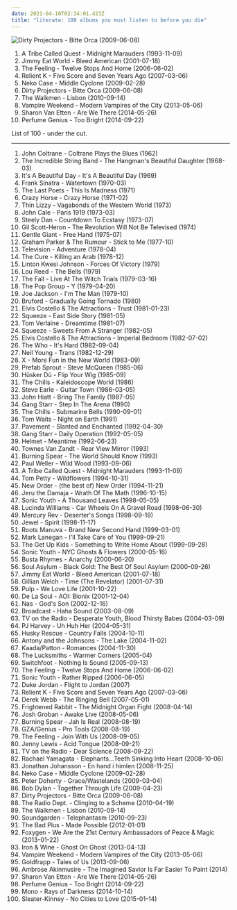```yaml
---
date: 2021-04-10T02:34:01.423Z
title: "literate: 100 albums you must listen to before you die"
---
```

![Dirty Projectors - Bitte Orca (2009-06-08)](http://coverartarchive.org/release/5a5b5fe2-0898-3026-afb7-378fb8373752/8131494180-500.jpg "Dirty Projectors - Bitte Orca (2009-06-08)")
<ol class="albums">
<li data-cover="http://coverartarchive.org/release/0adceade-cc01-498f-a46f-0121c6802d8c/4969333235-500.jpg" data-tags="hip-hop" role="button">A Tribe Called Quest - Midnight Marauders (1993-11-09)</li>
<li data-cover="http://coverartarchive.org/release/d475a4fe-ef67-4bc9-9eef-1f2150964c1d/5572153535-500.jpg" data-tags="alternative rock, rock, emo" role="button">Jimmy Eat World - Bleed American (2001-07-18)</li>
<li data-cover="https://img.discogs.com/ngP72QwaCQL3ltaXToJDNaOtB4Q=/fit-in/600x600/filters:strip_icc():format(jpeg):mode_rgb():quality(90)/discogs-images/R-772344-1244368217.jpeg.jpg" data-tags="british, soft rock, pop, indie, rock" role="button">The Feeling - Twelve Stops And Home (2006-06-02)</li>
<li data-cover="http://coverartarchive.org/release/8786d6f0-2b86-4c8b-b755-91ae537d2095/25368596465-500.jpg" data-tags="christian rock" role="button">Relient K - Five Score and Seven Years Ago (2007-03-06)</li>
<li data-cover="http://coverartarchive.org/release/05472483-8124-3552-93dd-b3c6d1e106fa/22402218939-500.jpg" data-tags="alt-country, indie rock" role="button">Neko Case - Middle Cyclone (2009-02-28)</li>
<li data-cover="http://coverartarchive.org/release/5a5b5fe2-0898-3026-afb7-378fb8373752/8131494180-500.jpg" data-tags="experimental, indie rock, freak folk" role="button">Dirty Projectors - Bitte Orca (2009-06-08)</li>
<li data-cover="https://img.discogs.com/Jo8CRxFlAMEOp8bUNyB3xl161bU=/fit-in/600x597/filters:strip_icc():format(jpeg):mode_rgb():quality(90)/discogs-images/R-2494214-1292538591.jpeg.jpg" data-tags="indie rock" role="button">The Walkmen - Lisbon (2010-09-14)</li>
<li data-cover="http://coverartarchive.org/release/35a7ea89-605b-466e-a5c5-1726f56f980f/4265527988-500.jpg" data-tags="indie rock" role="button">Vampire Weekend - Modern Vampires of the City (2013-05-06)</li>
<li data-cover="http://coverartarchive.org/release/294ce5a9-a36b-4e41-982e-56f2f94bb581/20346832405-500.jpg" data-tags="folk, indie folk" role="button">Sharon Van Etten - Are We There (2014-05-26)</li>
<li data-cover="http://coverartarchive.org/release/b152df81-9311-4f9e-9eb6-659ade6a8c06/8512126596-500.jpg" data-tags="ambient, experimental, chamber pop, art pop" role="button">Perfume Genius - Too Bright (2014-09-22)</li>
</ol>
List of 100 - under the cut.
<!-- more -->

_________________

<ol class="albums">
<li data-cover="http://coverartarchive.org/release/1916e7f2-27aa-4c33-9ef0-a309412ec448/24186609258-500.jpg" data-tags="jazz" role="button">
John Coltrane - Coltrane Plays the Blues (1962)
</li>
<li data-cover="http://coverartarchive.org/release/7019a733-495d-43a3-b756-c3bfb0f26169/9088400014-500.jpg" data-tags="folk" role="button">
The Incredible String Band - The Hangman's Beautiful Daughter (1968-03)
</li>
<li data-cover="https://img.discogs.com/nFJWJ3tXfKbb_rhqV0pSiTPMtgY=/fit-in/600x604/filters:strip_icc():format(jpeg):mode_rgb():quality(90)/discogs-images/R-839258-1275482207.jpeg.jpg" data-tags="classic rock" role="button">
It's A Beautiful Day - It's A Beautiful Day (1969)
</li>
<li data-cover="https://img.discogs.com/NgefhNmsP_55wq1F4qaa4WTSPkg=/fit-in/600x600/filters:strip_icc():format(jpeg):mode_rgb():quality(90)/discogs-images/R-4452217-1459354727-1912.jpeg.jpg" data-tags="jazz" role="button">
Frank Sinatra - Watertown (1970-03)
</li>
<li data-cover="https://img.discogs.com/p9EOyDjVLPKt7wOdBZTzQM2news=/fit-in/600x609/filters:strip_icc():format(jpeg):mode_rgb():quality(90)/discogs-images/R-309802-1553556550-3772.jpeg.jpg" data-tags="jazz poetry" role="button">
The Last Poets - This Is Madness (1971)
</li>
<li data-cover="http://coverartarchive.org/release/0c169abb-3283-3505-91ed-01946c53cd9f/26643032677-500.jpg" data-tags="70s, rock" role="button">
Crazy Horse - Crazy Horse (1971-02)
</li>
<li data-cover="https://img.discogs.com/LdWvbgL7F4VZYCmKD8GcwZea6CE=/fit-in/600x598/filters:strip_icc():format(jpeg):mode_rgb():quality(90)/discogs-images/R-760825-1298491383.jpeg.jpg" data-tags="classic rock, hard rock" role="button">
Thin Lizzy - Vagabonds of the Western World (1973)
</li>
<li data-cover="http://coverartarchive.org/release/89355b1f-40af-339d-b873-bfff6c53a3e8/10012036324-500.jpg" data-tags="70s" role="button">
John Cale - Paris 1919 (1973-03)
</li>
<li data-cover="https://img.discogs.com/7idxMRMZmdYjVlxrITv-ynxh6yE=/fit-in/600x600/filters:strip_icc():format(jpeg):mode_rgb():quality(90)/discogs-images/R-10686817-1546367036-5135.jpeg.jpg" data-tags="70s" role="button">
Steely Dan - Countdown To Ecstasy (1973-07)
</li>
<li data-cover="http://coverartarchive.org/release/5e15d8b8-bd80-3c0b-be2f-b66c68620435/19202703809-500.jpg" data-tags="soul" role="button">
Gil Scott-Heron - The Revolution Will Not Be Televised (1974)
</li>
<li data-cover="https://img.discogs.com/XNSChXqDzzNbbNTCIKIxDBbV9Q4=/fit-in/594x600/filters:strip_icc():format(jpeg):mode_rgb():quality(90)/discogs-images/R-4551842-1383164301-5953.jpeg.jpg" data-tags="progressive rock" role="button">
Gentle Giant - Free Hand (1975-07)
</li>
<li data-cover="http://coverartarchive.org/release/ea8f6a06-831e-4eff-b45b-469063e54346/10754327746-500.jpg" data-tags="70s, album rock, new wave, late night, passionate, literate, freewheeling, snide, reflection, raucous, poignant, playful, bitter, pub rock, rollicking, celebratory, acerbic, swaggering, brash, hanging out, iveldie best of 1977, albums owned on vinyl" role="button">
Graham Parker & The Rumour - Stick to Me (1977-10)
</li>
<li data-cover="http://coverartarchive.org/release/5cc90116-6833-4271-8477-42fb5fbee846/20706339769-500.jpg" data-tags="post-punk" role="button">
Television - Adventure (1978-04)
</li>
<li data-cover="http://coverartarchive.org/release/3f513736-d849-4ed8-854c-daaff13a2141/9943159896-500.jpg" data-tags="chillout, 80s, alternative, literate, punk rock, the cure, literature, camus" role="button">
The Cure - Killing an Arab (1978-12)
</li>
<li data-cover="http://coverartarchive.org/release/435867f8-1ede-394a-b6b0-8638a0b70596/15983109435-500.jpg" data-tags="reggae, dub poetry" role="button">
Linton Kwesi Johnson - Forces Of Victory (1979)
</li>
<li data-cover="http://coverartarchive.org/release/7dd8ebc2-3d21-4550-9400-54c53a9eba90/6899758230-500.jpg" data-tags="rock" role="button">
Lou Reed - The Bells (1979)
</li>
<li data-cover="http://coverartarchive.org/release/df74dc1a-ab92-4ba7-b68b-4ffff9a41a3a/25531463168-500.jpg" data-tags="post-punk" role="button">
The Fall - Live At The Witch Trials (1979-03-16)
</li>
<li data-cover="http://coverartarchive.org/release/c2a809dc-748c-4736-a09c-65ce2c48518d/11986651197-500.jpg" data-tags="post-punk" role="button">
The Pop Group - Y (1979-04-20)
</li>
<li data-cover="https://img.discogs.com/SnnzFkiJIg8WU9G03tkhAV_1WVA=/fit-in/600x600/filters:strip_icc():format(jpeg):mode_rgb():quality(90)/discogs-images/R-548142-1378185250-6959.jpeg.jpg" data-tags="new wave" role="button">
Joe Jackson - I'm The Man (1979-10)
</li>
<li data-cover="https://img.discogs.com/zn16_PaSPILZ6pHflvj_zC_pkM8=/fit-in/300x299/filters:strip_icc():format(jpeg):mode_rgb():quality(90)/discogs-images/R-2700912-1298868649.jpeg.jpg" data-tags="progressive rock" role="button">
Bruford - Gradually Going Tornado (1980)
</li>
<li data-cover="http://coverartarchive.org/release/97d40e11-ff3f-4a17-869c-a3176e6b4eb7/11861933629-500.jpg" data-tags="college rock, new wave" role="button">
Elvis Costello & The Attractions - Trust (1981-01-23)
</li>
<li data-cover="https://img.discogs.com/cFYpPn8BkPXVzV15H9zZkIn3zno=/fit-in/600x450/filters:strip_icc():format(jpeg):mode_rgb():quality(90)/discogs-images/R-16002100-1602676227-1207.jpeg.jpg" data-tags="new wave, squeeze" role="button">
Squeeze - East Side Story (1981-05)
</li>
<li data-cover="http://coverartarchive.org/release/dae0ddc4-f266-31c0-93e5-84341f1fe5ba/8119324556-500.jpg" data-tags="post-punk" role="button">
Tom Verlaine - Dreamtime (1981-07)
</li>
<li data-cover="https://img.discogs.com/yZRTN66awEwbm3Yv9JxwCAflmZU=/fit-in/600x601/filters:strip_icc():format(jpeg):mode_rgb():quality(90)/discogs-images/R-6801823-1426937793-2648.jpeg.jpg" data-tags="80s, druggy, college rock, new wave, dreamy, searching, reflective, passionate, literate, smooth, confident, earnest, bittersweet, complex, yearning, sophisticated, elvis costello, eccentric, mtv, refined, stylish, insular, ambitious, squeeze, steveadams fm, steveadamsfm, sweets from a stranger, the elephant ride" role="button">
Squeeze - Sweets From A Stranger (1982-05)
</li>
<li data-cover="http://coverartarchive.org/release/a9774e17-cd41-3f9d-8a94-3fd5f2f7857f/11886878661-500.jpg" data-tags="80s, new wave" role="button">
Elvis Costello & The Attractions - Imperial Bedroom (1982-07-02)
</li>
<li data-cover="https://img.discogs.com/21xR7CRutjALMZS8sqMuJN9ZzUM=/fit-in/600x597/filters:strip_icc():format(jpeg):mode_rgb():quality(90)/discogs-images/R-10550506-1499718550-3501.jpeg.jpg" data-tags="rock" role="button">
The Who - It's Hard (1982-09-04)
</li>
<li data-cover="https://img.discogs.com/N-haBFNKKcPijOgbNUu1Tb83Y6Y=/fit-in/600x600/filters:strip_icc():format(jpeg):mode_rgb():quality(90)/discogs-images/R-4311336-1510402993-1792.jpeg.jpg" data-tags="80s, vocoder, electronic" role="button">
Neil Young - Trans (1982-12-29)
</li>
<li data-cover="https://img.discogs.com/WWBAG0_RwvmNCQZcFUK1p0leez0=/fit-in/600x600/filters:strip_icc():format(jpeg):mode_rgb():quality(90)/discogs-images/R-925921-1183246992.jpeg.jpg" data-tags="punk" role="button">
X - More Fun in the New World (1983-09)
</li>
<li data-cover="http://coverartarchive.org/release/6af59b09-2f3c-46d3-b076-45ecfec17904/8981366028-500.jpg" data-tags="80s" role="button">
Prefab Sprout - Steve McQueen (1985-06)
</li>
<li data-cover="https://img.discogs.com/nwQm0wnjkHpPAOn12ki3PZojC_k=/fit-in/593x581/filters:strip_icc():format(jpeg):mode_rgb():quality(90)/discogs-images/R-535339-1268563129.jpeg.jpg" data-tags="alternative rock" role="button">
Hüsker Dü - Flip Your Wig (1985-09)
</li>
<li data-cover="https://img.discogs.com/biqmFcH3sJUCAdFAfUmMa7wjTUQ=/fit-in/600x608/filters:strip_icc():format(jpeg):mode_rgb():quality(90)/discogs-images/R-1431022-1406391555-4231.jpeg.jpg" data-tags="80s, college rock, new zealand rock" role="button">
The Chills - Kaleidoscope World (1986)
</li>
<li data-cover="https://img.discogs.com/suq3IxcjtFIdegVNCFooUaJu26w=/fit-in/450x450/filters:strip_icc():format(jpeg):mode_rgb():quality(90)/discogs-images/R-4597651-1369585841-4715.jpeg.jpg" data-tags="alt-country" role="button">
Steve Earle - Guitar Town (1986-03-05)
</li>
<li data-cover="https://img.discogs.com/Wxx7oGOw3jdBcON1QRIdEATKxno=/fit-in/600x595/filters:strip_icc():format(jpeg):mode_rgb():quality(90)/discogs-images/R-7918326-1451657539-5312.jpeg.jpg" data-tags="rock" role="button">
John Hiatt - Bring The Family (1987-05)
</li>
<li data-cover="http://coverartarchive.org/release/0e272d73-ed9d-48b0-809c-8c562be52bd7/4416968015-500.jpg" data-tags="hip hop, hip-hop" role="button">
Gang Starr - Step In The Arena (1990)
</li>
<li data-cover="http://coverartarchive.org/release/5a2cf986-369c-4d12-a628-451f127f2903/24752952576-500.jpg" data-tags="indie pop" role="button">
The Chills - Submarine Bells (1990-09-01)
</li>
<li data-cover="http://coverartarchive.org/release/d451c1ce-8862-425a-afae-023de0d9f61b/25713337465-500.jpg" data-tags="soundtrack" role="button">
Tom Waits - Night on Earth (1991)
</li>
<li data-cover="http://coverartarchive.org/release/6ab37e32-c5a9-3f35-bf89-5aaf0cad3476/8923091701-500.jpg" data-tags="indie rock" role="button">
Pavement - Slanted and Enchanted (1992-04-30)
</li>
<li data-cover="https://img.discogs.com/r3kyzds5-mYDDQIgR7NB61DgoYU=/fit-in/467x464/filters:strip_icc():format(jpeg):mode_rgb():quality(90)/discogs-images/R-4982263-1381287474-9752.jpeg.jpg" data-tags="east coast rap, hip-hop" role="button">
Gang Starr - Daily Operation (1992-05-05)
</li>
<li data-cover="https://img.discogs.com/Q2KsQg4qcAV4pJn9uYkrAfvjag0=/fit-in/600x594/filters:strip_icc():format(jpeg):mode_rgb():quality(90)/discogs-images/R-1836557-1541640206-9812.jpeg.jpg" data-tags="alternative metal" role="button">
Helmet - Meantime (1992-06-23)
</li>
<li data-cover="http://coverartarchive.org/release/af53580d-d45c-441a-82ab-86c14acadb73/23244518052-500.jpg" data-tags="folk, country" role="button">
Townes Van Zandt - Rear View Mirror (1993)
</li>
<li data-cover="http://coverartarchive.org/release/6da66eb4-91c6-478c-b441-0b931ec7bef0/10539882002-500.jpg" data-tags="reggae, revolution, dub, summer, literate, earthy, road trip, roots reggae, feeling blue, empowerment, stately, plaintive, street-smart, hanging out, affirmation, political reggae" role="button">
Burning Spear - The World Should Know (1993)
</li>
<li data-cover="http://coverartarchive.org/release/6b8010bb-37c8-3ffc-9e2c-b446d177b24a/23522526719-500.jpg" data-tags="rock" role="button">
Paul Weller - Wild Wood (1993-09-06)
</li>
<li data-cover="http://coverartarchive.org/release/0adceade-cc01-498f-a46f-0121c6802d8c/4969333235-500.jpg" data-tags="hip-hop" role="button">
A Tribe Called Quest - Midnight Marauders (1993-11-09)
</li>
<li data-cover="http://coverartarchive.org/release/8126990b-62c2-459f-8319-ec5cab3524a6/8157450797-500.jpg" data-tags="rock, 90s" role="button">
Tom Petty - Wildflowers (1994-10-31)
</li>
<li data-cover="http://coverartarchive.org/release/983ae253-215e-4f6c-8411-fa7ddcec2d94/19120789325-500.jpg" data-tags="80s, synthpop, electronic, new wave" role="button">
New Order - (the best of) New Order (1994-11-21)
</li>
<li data-cover="http://coverartarchive.org/release/ff0dabec-536d-4cf4-a15c-89b2a5a60622/1674562591-500.jpg" data-tags="hip-hop, hip hop, rap" role="button">
Jeru the Damaja - Wrath Of The Math (1996-10-15)
</li>
<li data-cover="https://img.discogs.com/qeSNS31G6vJ758RVSQm4W6ho6nI=/fit-in/439x380/filters:strip_icc():format(jpeg):mode_rgb():quality(90)/discogs-images/R-4879756-1378290331-3017.jpeg.jpg" data-tags="experimental, alternative" role="button">
Sonic Youth - A Thousand Leaves (1998-05-05)
</li>
<li data-cover="http://coverartarchive.org/release/36876f89-c7fb-4b08-87ac-8f4f82bfd02e/6139546167-500.jpg" data-tags="alt-country" role="button">
Lucinda Williams - Car Wheels On A Gravel Road (1998-06-30)
</li>
<li data-cover="https://img.discogs.com/L_oeUPSyTFszfqXlrFcAFZu1qlY=/fit-in/600x524/filters:strip_icc():format(jpeg):mode_rgb():quality(90)/discogs-images/R-443317-1358333173-1468.jpeg.jpg" data-tags="dream pop" role="button">
Mercury Rev - Deserter's Songs (1998-09-19)
</li>
<li data-cover="https://img.discogs.com/yddcCoFsO9U_SADeJAtvIt7ZHBI=/fit-in/503x376/filters:strip_icc():format(jpeg):mode_rgb():quality(90)/discogs-images/R-3445893-1330696514.jpeg.jpg" data-tags="pop, folk, jewel" role="button">
Jewel - Spirit (1998-11-17)
</li>
<li data-cover="http://coverartarchive.org/release/6cfa81a9-b642-414e-a846-495d111db4f1/9733980416-500.jpg" data-tags="big dada, hip-hop" role="button">
Roots Manuva - Brand New Second Hand (1999-03-01)
</li>
<li data-cover="http://coverartarchive.org/release/0a4569a0-63c2-49e5-ab64-2eb87157e8c8/2948168281-500.jpg" data-tags="plotters albums" role="button">
Mark Lanegan - I'll Take Care of You (1999-09-21)
</li>
<li data-cover="http://coverartarchive.org/release/011310b5-57b5-416e-8331-9bc134f6fbc8/3366913620-500.jpg" data-tags="emo" role="button">
The Get Up Kids - Something to Write Home About (1999-09-28)
</li>
<li data-cover="http://coverartarchive.org/release/e874cafd-1266-4627-962b-3011feb70f0f/7678581820-500.jpg" data-tags="experimental, experimental rock, 00s" role="button">
Sonic Youth - NYC Ghosts & Flowers (2000-05-16)
</li>
<li data-cover="http://coverartarchive.org/release/dc0d284f-16d3-41b0-8ad6-90fa55506fbf/4395767858-500.jpg" data-tags="rap" role="button">
Busta Rhymes - Anarchy (2000-06-20)
</li>
<li data-cover="http://coverartarchive.org/release/4f2ff67a-d196-48a6-ba0a-bff6724b94ec/23140048958-500.jpg" data-tags="rock, alternative" role="button">
Soul Asylum - Black Gold: The Best Of Soul Asylum (2000-09-26)
</li>
<li data-cover="http://coverartarchive.org/release/d475a4fe-ef67-4bc9-9eef-1f2150964c1d/5572153535-500.jpg" data-tags="alternative rock, rock, emo" role="button">
Jimmy Eat World - Bleed American (2001-07-18)
</li>
<li data-cover="http://coverartarchive.org/release/094d238f-d444-3acf-959a-4b3d989651cd/6139721909-500.jpg" data-tags="00s" role="button">
Gillian Welch - Time (The Revelator) (2001-07-31)
</li>
<li data-cover="http://coverartarchive.org/release/d8f8d195-b0ce-43c7-9435-ad236478cf9c/17812400344-500.jpg" data-tags="britpop" role="button">
Pulp - We Love Life (2001-10-22)
</li>
<li data-cover="http://coverartarchive.org/release/a29cc7ea-5dd5-407b-ae28-ed92efb4e17c/24353399309-500.jpg" data-tags="rap, ambitious" role="button">
De La Soul - AOI: Bionix (2001-12-04)
</li>
<li data-cover="https://img.discogs.com/e9bP78FudkC0nkWRFNQUy38QDF0=/fit-in/600x602/filters:strip_icc():format(jpeg):mode_rgb():quality(90)/discogs-images/R-328103-1262865321.jpeg.jpg" data-tags="rap" role="button">
Nas - God's Son (2002-12-16)
</li>
<li data-cover="http://coverartarchive.org/release/1216e686-0799-4615-9e41-82473842ce07/2626806537-500.jpg" data-tags="electronica, indie, experimental, dream pop" role="button">
Broadcast - Haha Sound (2003-08-09)
</li>
<li data-cover="http://coverartarchive.org/release/f9cafd68-0169-4480-8d12-8583375bc173/13899396319-500.jpg" data-tags="indie rock" role="button">
TV on the Radio - Desperate Youth, Blood Thirsty Babes (2004-03-09)
</li>
<li data-cover="https://via.placeholder.com/450" data-tags="2004, alternative, female vocalists, alternative rock, rock" role="button">
PJ Harvey - Uh Huh Her (2004-05-31)
</li>
<li data-cover="http://coverartarchive.org/release/c3dbdd06-12b4-4085-91e0-491a96c93978/4281144804-500.jpg" data-tags="chillout, downtempo" role="button">
Husky Rescue - Country Falls (2004-10-11)
</li>
<li data-cover="http://coverartarchive.org/release/9ecb0e31-2521-4eff-a5eb-e1002c92d507/10262260410-500.jpg" data-tags="genital panic" role="button">
Antony and the Johnsons - The Lake (2004-11-02)
</li>
<li data-cover="http://coverartarchive.org/release/b34454dd-65b5-4ae9-8fc0-db1e843dc936/25898561406-500.jpg" data-tags="avant-garde, experimental" role="button">
Kaada/Patton - Romances (2004-11-30)
</li>
<li data-cover="https://img.discogs.com/9D_pK4RBRwiEFaLMluQmSQpL7-I=/fit-in/456x467/filters:strip_icc():format(jpeg):mode_rgb():quality(90)/discogs-images/R-627922-1157486961.jpeg.jpg" data-tags="indie pop" role="button">
The Lucksmiths - Warmer Corners (2005-04)
</li>
<li data-cover="http://coverartarchive.org/release/35c06536-c17d-4adb-a061-8078c84a0c13/6596490722-500.jpg" data-tags="christian rock, alternative rock" role="button">
Switchfoot - Nothing Is Sound (2005-09-13)
</li>
<li data-cover="https://img.discogs.com/ngP72QwaCQL3ltaXToJDNaOtB4Q=/fit-in/600x600/filters:strip_icc():format(jpeg):mode_rgb():quality(90)/discogs-images/R-772344-1244368217.jpeg.jpg" data-tags="british, soft rock, pop, indie, rock" role="button">
The Feeling - Twelve Stops And Home (2006-06-02)
</li>
<li data-cover="https://img.discogs.com/w7C3d8OHmFjsMS3t3Tvx8WQSFRo=/fit-in/400x391/filters:strip_icc():format(jpeg):mode_rgb():quality(90)/discogs-images/R-5119480-1385028132-2136.jpeg.jpg" data-tags="alternative rock" role="button">
Sonic Youth - Rather Ripped (2006-06-05)
</li>
<li data-cover="http://coverartarchive.org/release/80c0d805-3af1-4c7c-9473-00bc84737cce/2905822860-500.jpg" data-tags="jazz, bop, hard bop, energetic, passionate, literate, introspection, complex, sophisticated, blue note, cerebral, relaxation, piano jazz, imagination, rollicking, elaborate, hanging out, jazz instrument" role="button">
Duke Jordan - Flight to Jordan (2007)
</li>
<li data-cover="http://coverartarchive.org/release/8786d6f0-2b86-4c8b-b755-91ae537d2095/25368596465-500.jpg" data-tags="christian rock" role="button">
Relient K - Five Score and Seven Years Ago (2007-03-06)
</li>
<li data-cover="http://coverartarchive.org/release/29fbe863-b3bf-41f8-a46c-c5441769dfae/7006206278-500.jpg" data-tags="energetic, reflective, literate, spiritual, earnest, playful, indulgent, effervescent" role="button">
Derek Webb - The Ringing Bell (2007-05-01)
</li>
<li data-cover="http://coverartarchive.org/release/a6d21839-661c-4e80-93be-667e31a5df3a/21277386149-500.jpg" data-tags="indie" role="button">
Frightened Rabbit - The Midnight Organ Fight (2008-04-14)
</li>
<li data-cover="https://img.discogs.com/u6T-F9Qb9UjVsaZkMJylVS3BQ40=/fit-in/600x595/filters:strip_icc():format(jpeg):mode_rgb():quality(90)/discogs-images/R-13949536-1564723690-3863.jpeg.jpg" data-tags="vocal, easy listening, adult contemporary, romantic, reflective, passionate, literate, dramatic, bittersweet, elegant, yearning, sophisticated, sunday afternoon, sentimental, elaborate, refined, stylish, theatrical, restrained, romantic evening, vocal pop, euro-pop, classical pop, dinner ambiance" role="button">
Josh Groban - Awake Live (2008-05-06)
</li>
<li data-cover="http://coverartarchive.org/release/60af090c-c130-4cec-812b-de07fef05d98/17813121064-500.jpg" data-tags="reggae, searching, literate, smooth, spiritual, earnest, bittersweet, hypnotic, yearning, poignant, roots reggae, empowerment, sprawling, long walk, maverick, political reggae" role="button">
Burning Spear - Jah Is Real (2008-08-19)
</li>
<li data-cover="http://coverartarchive.org/release/e1e4028a-cfc4-4ce8-ad70-2105059b4ea7/4436431630-500.jpg" data-tags="hip-hop, rap" role="button">
GZA/Genius - Pro Tools (2008-08-19)
</li>
<li data-cover="https://img.discogs.com/OUmJv0COymM1h5yzdU2bhX5korQ=/fit-in/450x450/filters:strip_icc():format(jpeg):mode_rgb():quality(90)/discogs-images/R-1263064-1204673409.jpeg.jpg" data-tags="pop" role="button">
The Feeling - Join With Us (2008-09-05)
</li>
<li data-cover="https://img.discogs.com/hvwrsdt7Le86HEpqOvnSzL40b1Q=/fit-in/497x511/filters:strip_icc():format(jpeg):mode_rgb():quality(90)/discogs-images/R-1488405-1223451575.jpeg.jpg" data-tags="indie pop" role="button">
Jenny Lewis - Acid Tongue (2008-09-21)
</li>
<li data-cover="http://coverartarchive.org/release/746067ad-88f0-4426-b5a5-7313b186488c/22393792907-500.jpg" data-tags="indie, indie rock, alternative, experimental" role="button">
TV on the Radio - Dear Science (2008-09-22)
</li>
<li data-cover="https://img.discogs.com/mzztKFzYH1uhoDlcMzS0sVNixBc=/fit-in/600x529/filters:strip_icc():format(jpeg):mode_rgb():quality(90)/discogs-images/R-1545566-1248028809.jpeg.jpg" data-tags="alternative rock, blues rock, female vocalist" role="button">
Rachael Yamagata - Elephants...Teeth Sinking Into Heart (2008-10-06)
</li>
<li data-cover="https://img.discogs.com/FRIMWHjtAELVTwS6s3Fr6Zo1Cqo=/fit-in/600x597/filters:strip_icc():format(jpeg):mode_rgb():quality(90)/discogs-images/R-1787758-1573510919-5647.jpeg.jpg" data-tags="synthpop, new romantic" role="button">
Jonathan Johansson - En hand i himlen (2008-11-25)
</li>
<li data-cover="http://coverartarchive.org/release/05472483-8124-3552-93dd-b3c6d1e106fa/22402218939-500.jpg" data-tags="alt-country, indie rock" role="button">
Neko Case - Middle Cyclone (2009-02-28)
</li>
<li data-cover="https://img.discogs.com/hPBi_tvsKOpa0IUmtVzQtKYmGgY=/fit-in/600x589/filters:strip_icc():format(jpeg):mode_rgb():quality(90)/discogs-images/R-13487694-1555161652-4877.jpeg.jpg" data-tags="rock, british, indie rock, 00s" role="button">
Peter Doherty - Grace/Wastelands (2009-03-04)
</li>
<li data-cover="https://img.discogs.com/0p4IeHnrBKzwZbaUP2XNQnSMdbY=/fit-in/300x300/filters:strip_icc():format(jpeg):mode_rgb():quality(90)/discogs-images/R-4328080-1361870851-6165.jpeg.jpg" data-tags="rock, folk, folk rock, 00s" role="button">
Bob Dylan - Together Through Life (2009-04-23)
</li>
<li data-cover="http://coverartarchive.org/release/5a5b5fe2-0898-3026-afb7-378fb8373752/8131494180-500.jpg" data-tags="experimental, indie rock, freak folk" role="button">
Dirty Projectors - Bitte Orca (2009-06-08)
</li>
<li data-cover="http://coverartarchive.org/release/cc6f7a05-e1c4-4039-9eb3-8c8ccd37e6b1/13919864002-500.jpg" data-tags="indie pop, shoegaze" role="button">
The Radio Dept. - Clinging to a Scheme (2010-04-19)
</li>
<li data-cover="https://img.discogs.com/Jo8CRxFlAMEOp8bUNyB3xl161bU=/fit-in/600x597/filters:strip_icc():format(jpeg):mode_rgb():quality(90)/discogs-images/R-2494214-1292538591.jpeg.jpg" data-tags="indie rock" role="button">
The Walkmen - Lisbon (2010-09-14)
</li>
<li data-cover="http://coverartarchive.org/release/0653ea23-f0e6-4708-b090-d9afcb4ed7c2/23042689021-500.jpg" data-tags="grunge" role="button">
Soundgarden - Telephantasm (2010-09-23)
</li>
<li data-cover="http://coverartarchive.org/release/1d31185b-f14c-45db-9961-29b3da7bb2ff/22990827518-500.jpg" data-tags="jazz, contemporary jazz" role="button">
The Bad Plus - Made Possible (2012-01-01)
</li>
<li data-cover="http://coverartarchive.org/release/fed15943-7a2f-4145-b927-d54bfdbb47a3/3077819531-500.jpg" data-tags="indie pop" role="button">
Foxygen - We Are the 21st Century Ambassadors of Peace & Magic (2013-01-22)
</li>
<li data-cover="https://img.discogs.com/cfc9e7fd50d7c9c08931869b95f6849a01d0635d/images/spacer.gif" data-tags="folk" role="button">
Iron & Wine - Ghost On Ghost (2013-04-13)
</li>
<li data-cover="http://coverartarchive.org/release/35a7ea89-605b-466e-a5c5-1726f56f980f/4265527988-500.jpg" data-tags="indie rock" role="button">
Vampire Weekend - Modern Vampires of the City (2013-05-06)
</li>
<li data-cover="http://coverartarchive.org/release/6b18b30a-e578-41eb-8d3d-1ff4a6a22d9d/12859926570-500.jpg" data-tags="trip-hop, electronic, chamber pop, art pop" role="button">
Goldfrapp - Tales of Us (2013-09-06)
</li>
<li data-cover="http://coverartarchive.org/release/7c088418-e3bd-41c2-a7bd-5e6331bb1a47/16467900306-500.jpg" data-tags="jazz" role="button">
Ambrose Akinmusire - The Imagined Savior Is Far Easier To Paint (2014)
</li>
<li data-cover="http://coverartarchive.org/release/294ce5a9-a36b-4e41-982e-56f2f94bb581/20346832405-500.jpg" data-tags="folk, indie folk" role="button">
Sharon Van Etten - Are We There (2014-05-26)
</li>
<li data-cover="http://coverartarchive.org/release/b152df81-9311-4f9e-9eb6-659ade6a8c06/8512126596-500.jpg" data-tags="ambient, experimental, chamber pop, art pop" role="button">
Perfume Genius - Too Bright (2014-09-22)
</li>
<li data-cover="http://coverartarchive.org/release/9402055f-3c29-437f-873a-1e0635c2028c/8775735119-500.jpg" data-tags="post-rock" role="button">
Mono - Rays of Darkness (2014-10-14)
</li>
<li data-cover="http://coverartarchive.org/release/1d49f64c-ac5a-4d94-8486-6aceaba59046/8701541128-500.jpg" data-tags="indie rock, 2015 releases" role="button">
Sleater-Kinney - No Cities to Love (2015-01-14)
</li>
</ol>